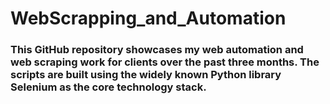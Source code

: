 # WebScrapping_and_Automation
### This GitHub repository showcases my **web automation** and **web scraping** work for clients over the past three months. The scripts are built using the widely known Python library **Selenium** as the core technology stack.
